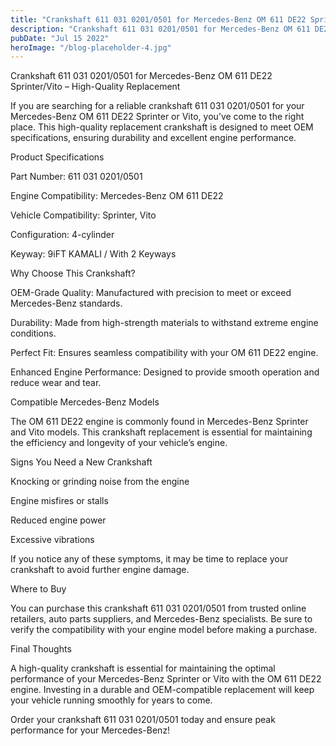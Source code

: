```yaml
---
title: "Crankshaft 611 031 0201/0501 for Mercedes-Benz OM 611 DE22 Sprinter/Vito"
description: "Crankshaft 611 031 0201/0501 for Mercedes-Benz OM 611 DE22 Sprinter/Vito"
pubDate: "Jul 15 2022"
heroImage: "/blog-placeholder-4.jpg"
---
```


Crankshaft 611 031 0201/0501 for Mercedes-Benz OM 611 DE22 Sprinter/Vito – High-Quality Replacement

If you are searching for a reliable crankshaft 611 031 0201/0501 for your Mercedes-Benz OM 611 DE22 Sprinter or Vito, you’ve come to the right place. This high-quality replacement crankshaft is designed to meet OEM specifications, ensuring durability and excellent engine performance.

Product Specifications

Part Number: 611 031 0201/0501

Engine Compatibility: Mercedes-Benz OM 611 DE22

Vehicle Compatibility: Sprinter, Vito

Configuration: 4-cylinder

Keyway: 9iFT KAMALI / With 2 Keyways

Why Choose This Crankshaft?

OEM-Grade Quality: Manufactured with precision to meet or exceed Mercedes-Benz standards.

Durability: Made from high-strength materials to withstand extreme engine conditions.

Perfect Fit: Ensures seamless compatibility with your OM 611 DE22 engine.

Enhanced Engine Performance: Designed to provide smooth operation and reduce wear and tear.

Compatible Mercedes-Benz Models

The OM 611 DE22 engine is commonly found in Mercedes-Benz Sprinter and Vito models. This crankshaft replacement is essential for maintaining the efficiency and longevity of your vehicle’s engine.

Signs You Need a New Crankshaft

Knocking or grinding noise from the engine

Engine misfires or stalls

Reduced engine power

Excessive vibrations

If you notice any of these symptoms, it may be time to replace your crankshaft to avoid further engine damage.

Where to Buy

You can purchase this crankshaft 611 031 0201/0501 from trusted online retailers, auto parts suppliers, and Mercedes-Benz specialists. Be sure to verify the compatibility with your engine model before making a purchase.

Final Thoughts

A high-quality crankshaft is essential for maintaining the optimal performance of your Mercedes-Benz Sprinter or Vito with the OM 611 DE22 engine. Investing in a durable and OEM-compatible replacement will keep your vehicle running smoothly for years to come.

Order your crankshaft 611 031 0201/0501 today and ensure peak performance for your Mercedes-Benz!



